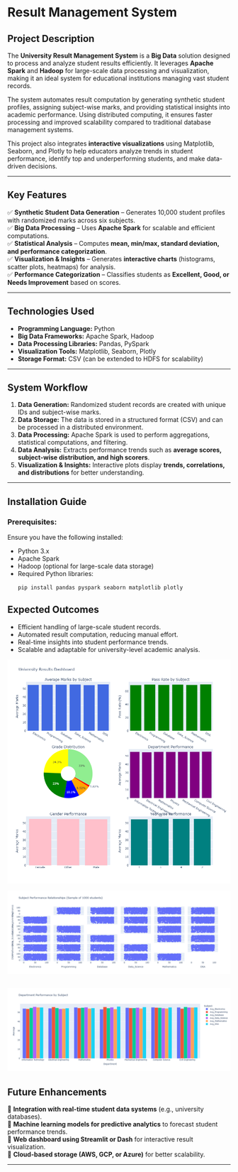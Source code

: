 # **Result Management System**  

## **Project Description**
The **University Result Management System** is a **Big Data** solution designed to process and analyze student results efficiently. It leverages **Apache Spark** and **Hadoop** for large-scale data processing and visualization, making it an ideal system for educational institutions managing vast student records.  

The system automates result computation by generating synthetic student profiles, assigning subject-wise marks, and providing statistical insights into academic performance. Using distributed computing, it ensures faster processing and improved scalability compared to traditional database management systems.  

This project also integrates **interactive visualizations** using Matplotlib, Seaborn, and Plotly to help educators analyze trends in student performance, identify top and underperforming students, and make data-driven decisions.

---

## **Key Features**
✅ **Synthetic Student Data Generation** – Generates 10,000 student profiles with randomized marks across six subjects.  
✅ **Big Data Processing** – Uses **Apache Spark** for scalable and efficient computations.  
✅ **Statistical Analysis** – Computes **mean, min/max, standard deviation, and performance categorization**.  
✅ **Visualization & Insights** – Generates **interactive charts** (histograms, scatter plots, heatmaps) for analysis.  
✅ **Performance Categorization** – Classifies students as **Excellent, Good, or Needs Improvement** based on scores.  

---

## **Technologies Used**
- **Programming Language:** Python  
- **Big Data Frameworks:** Apache Spark, Hadoop  
- **Data Processing Libraries:** Pandas, PySpark  
- **Visualization Tools:** Matplotlib, Seaborn, Plotly  
- **Storage Format:** CSV (can be extended to HDFS for scalability)  

---

## **System Workflow**
1. **Data Generation:** Randomized student records are created with unique IDs and subject-wise marks.  
2. **Data Storage:** The data is stored in a structured format (CSV) and can be processed in a distributed environment.  
3. **Data Processing:** Apache Spark is used to perform aggregations, statistical computations, and filtering.  
4. **Data Analysis:** Extracts performance trends such as **average scores, subject-wise distribution, and high scorers**.  
5. **Visualization & Insights:** Interactive plots display **trends, correlations, and distributions** for better understanding.  

---

## **Installation Guide**
### **Prerequisites:**
Ensure you have the following installed:  
- Python 3.x  
- Apache Spark  
- Hadoop (optional for large-scale data storage)  
- Required Python libraries:
  ```sh
  pip install pandas pyspark seaborn matplotlib plotly
  ```

## **Expected Outcomes**
- Efficient handling of large-scale student records.  
- Automated result computation, reducing manual effort.  
- Real-time insights into student performance trends.  
- Scalable and adaptable for university-level academic analysis.  

![University Results Dashboard](https://github.com/Praveen9821/Result-Management-System/blob/main/newplot.png?raw=true)

![University Results Dashboard](https://github.com/Praveen9821/Result-Management-System/blob/main/newplot%202.png?raw=true)

![University Results Dashboard](https://github.com/Praveen9821/Result-Management-System/blob/main/newplot%203.png?raw=true)
---

## **Future Enhancements**
🔹 **Integration with real-time student data systems** (e.g., university databases).  
🔹 **Machine learning models for predictive analytics** to forecast student performance trends.  
🔹 **Web dashboard using Streamlit or Dash** for interactive result visualization.  
🔹 **Cloud-based storage (AWS, GCP, or Azure)** for better scalability.  

---
